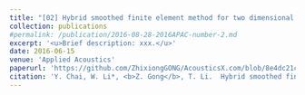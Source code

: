 ```yaml
---
title: "[02] Hybrid smoothed finite element method for two dimensional acoustic radiation problems"
collection: publications
#permalink: /publication/2016-08-28-2016APAC-number-2.md
excerpt: '<u>Brief description: xxx.</u>'
date: 2016-06-15
venue: 'Applied Acoustics'
paperurl: 'https://github.com/ZhixiongGONG/AcousticsX.com/blob/8e4dc21cae207435f8f6450b9fc04b7468c297cf/files/Journal_C02_2016APAC.pdf'
citation: 'Y. Chai, W. Li*, <b>Z. Gong</b>, T. Li.  Hybrid smoothed finite element method for two dimensional acoustic radiation problems. <i>Applied Acoustics</i> 103, 90-101, (2016).'
---
```

